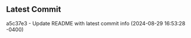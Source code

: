 
## Latest Commit
a5c37e3 - Update README with latest commit info (2024-08-29 16:53:28 -0400) <Yunxi-Zhou>
